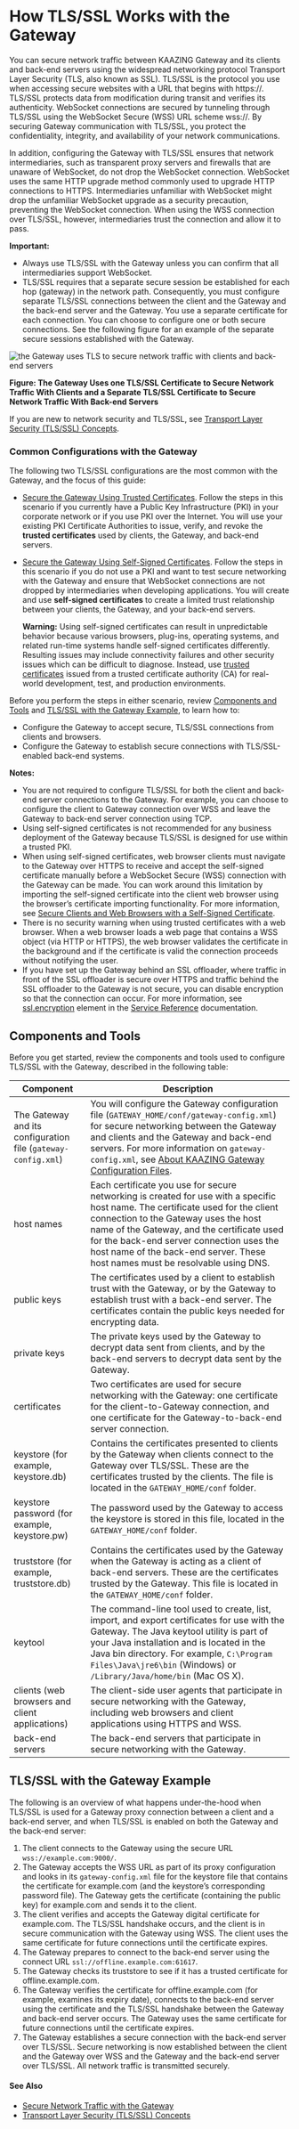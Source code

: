 How TLS/SSL Works with the Gateway
===========================================================

You can secure network traffic between KAAZING Gateway and its clients and back-end servers using the widespread networking protocol Transport Layer Security (TLS, also known as SSL). TLS/SSL is the protocol you use when accessing secure websites with a URL that begins with https://. TLS/SSL protects data from modification during transit and verifies its authenticity. WebSocket connections are secured by tunneling through TLS/SSL using the WebSocket Secure (WSS) URL scheme wss://. By securing Gateway communication with TLS/SSL, you protect the confidentiality, integrity, and availability of your network communications.

In addition, configuring the Gateway with TLS/SSL ensures that network intermediaries, such as transparent proxy servers and firewalls that are unaware of WebSocket, do not drop the WebSocket connection. WebSocket uses the same HTTP upgrade method commonly used to upgrade HTTP connections to HTTPS. Intermediaries unfamiliar with WebSocket might drop the unfamiliar WebSocket upgrade as a security precaution, preventing the WebSocket connection. When using the WSS connection over TLS/SSL, however, intermediaries trust the connection and allow it to pass.

**Important:**

-   Always use TLS/SSL with the Gateway unless you can confirm that all intermediaries support WebSocket.
-   TLS/SSL requires that a separate secure session be established for each hop (gateway) in the network path. Consequently, you must configure separate TLS/SSL connections between the client and the Gateway and the back-end server and the Gateway. You use a separate certificate for each connection. You can choose to configure one or both secure connections. See the following figure for an example of the separate secure sessions established with the Gateway.

![the Gateway uses TLS to secure network traffic with clients and back-end servers](../images/f-TLS-client-gateway-server.jpg)

**Figure: The Gateway Uses one TLS/SSL Certificate to Secure Network Traffic With Clients and a Separate TLS/SSL Certificate to Secure Network Traffic With Back-end Servers**

If you are new to network security and TLS/SSL, see [Transport Layer Security (TLS/SSL) Concepts](c_tls.md).

### Common Configurations with the Gateway

The following two TLS/SSL configurations are the most common with the Gateway, and the focus of this guide:

-   [Secure the Gateway Using Trusted Certificates](p_tls_trusted.md). Follow the steps in this scenario if you currently have a Public Key Infrastructure (PKI) in your corporate network or if you use PKI over the Internet. You will use your existing PKI Certificate Authorities to issue, verify, and revoke the **trusted certificates** used by clients, the Gateway, and back-end servers.
-   [Secure the Gateway Using Self-Signed Certificates](p_tls_selfsigned.md). Follow the steps in this scenario if you do not use a PKI and want to test secure networking with the Gateway and ensure that WebSocket connections are not dropped by intermediaries when developing applications. You will create and use **self-signed certificates** to create a limited trust relationship between your clients, the Gateway, and your back-end servers.

    **Warning:** Using self-signed certificates can result in unpredictable behavior because various browsers, plug-ins, operating systems, and related run-time systems handle self-signed certificates differently. Resulting issues may include connectivity failures and other security issues which can be difficult to diagnose. Instead, use [trusted certificates](p_tls_trusted.md) issued from a trusted certificate authority (CA) for real-world development, test, and production environments.

Before you perform the steps in either scenario, review [Components and Tools](#components-and-tools) and [TLS/SSL with the Gateway Example](#tlsssl-with-the-gateway-example), to learn how to:

-   Configure the Gateway to accept secure, TLS/SSL connections from clients and browsers.
-   Configure the Gateway to establish secure connections with TLS/SSL-enabled back-end systems.

**Notes:**

-   You are not required to configure TLS/SSL for both the client and back-end server connections to the Gateway. For example, you can choose to configure the client to Gateway connection over WSS and leave the Gateway to back-end server connection using TCP.
-   Using self-signed certificates is not recommended for any business deployment of the Gateway because TLS/SSL is designed for use within a trusted PKI.
-   When using self-signed certificates, web browser clients must navigate to the Gateway over HTTPS to receive and accept the self-signed certificate manually before a WebSocket Secure (WSS) connection with the Gateway can be made. You can work around this limitation by importing the self-signed certificate into the client web browser using the browser’s certificate importing functionality. For more information, see [Secure Clients and Web Browsers with a Self-Signed Certificate](p_tls_clientapp.md).
-   There is no security warning when using trusted certificates with a web browser. When a web browser loads a web page that contains a WSS object (via HTTP or HTTPS), the web browser validates the certificate in the background and if the certificate is valid the connection proceeds without notifying the user.
-   If you have set up the Gateway behind an SSL offloader, where traffic in front of the SSL offloader is secure over HTTPS and traffic behind the SSL offloader to the Gateway is not secure, you can disable encryption so that the connection can occur. For more information, see [ssl.encryption](../admin-reference/r_configure_gateway_service.md#sslencryption) element in the [Service Reference](../admin-reference/r_configure_gateway_service.md) documentation.

Components and Tools
-------------------------------------------------

Before you get started, review the components and tools used to configure TLS/SSL with the Gateway, described in the following table:

| **Component**                                                                    | **Description**                                                                                                                                                                                                                                                                                                                                              |
|----------------------------------------------------------------------------------|--------------------------------------------------------------------------------------------------------------------------------------------------------------------------------------------------------------------------------------------------------------------------------------------------------------------------------------------------------------|
| The Gateway and its configuration file (`gateway-config.xml`)             | You will configure the Gateway configuration file (`GATEWAY_HOME/conf/gateway-config.xml`) for secure networking between the Gateway and clients and the Gateway and back-end servers. For more information on `gateway-config.xml`, see [About KAAZING Gateway Configuration Files](../admin-reference/c_configure_gateway_concepts.md#about-kaazing-gateway-configuration-files). |
| host names                                          | Each certificate you use for secure networking is created for use with a specific host name. The certificate used for the client connection to the Gateway uses the host name of the Gateway, and the certificate used for the back-end server connection uses the host name of the back-end server. These host names must be resolvable using DNS.    |
| public keys                                        | The certificates used by a client to establish trust with the Gateway, or by the Gateway to establish trust with a back-end server. The certificates contain the public keys needed for encrypting data.                                                                                                                                               |
| private keys                                      | The private keys used by the Gateway to decrypt data sent from clients, and by the back-end servers to decrypt data sent by the Gateway.                                                                                                                                                                                                               |
| certificates                                      | Two certificates are used for secure networking with the Gateway: one certificate for the client-to-Gateway connection, and one certificate for the Gateway-to-back-end server connection.                                                                                                                                                             |
| keystore (for example, keystore.db)                   | Contains the certificates presented to clients by the Gateway when clients connect to the Gateway over TLS/SSL. These are the certificates trusted by the clients. The file is located in the `GATEWAY_HOME/conf` folder.                                                                                                                              |
| keystore password (for example, keystore.pw) | The password used by the Gateway to access the keystore is stored in this file, located in the `GATEWAY_HOME/conf` folder.                                                                                                                                                                                                                                |
| truststore (for example, truststore.db)             | Contains the certificates used by the Gateway when the Gateway is acting as a client of back-end servers. These are the certificates trusted by the Gateway. This file is located in the `GATEWAY_HOME/conf` folder.                                                                                                                                |
| keytool                                                | The command-line tool used to create, list, import, and export certificates for use with the Gateway. The Java keytool utility is part of your Java installation and is located in the Java bin directory. For example, `C:\Program Files\Java\jre6\bin` (Windows) or `/Library/Java/home/bin` (Mac OS X).                                                |
| clients (web browsers and client applications)                                   | The client-side user agents that participate in secure networking with the Gateway, including web browsers and client applications using HTTPS and WSS.                                                                                                                                                                                                   |
| back-end servers                                                                 | The back-end servers that participate in secure networking with the Gateway.                                                                                                                                                                                                                                                                              |

TLS/SSL with the Gateway Example
---------------------------------------------------------------

The following is an overview of what happens under-the-hood when TLS/SSL is used for a Gateway proxy connection between a client and a back-end server, and when TLS/SSL is enabled on both the Gateway and the back-end server:

1.  The client connects to the Gateway using the secure URL `wss://example.com:9000/`.
2.  The Gateway accepts the WSS URL as part of its proxy configuration and looks in its `gateway-config.xml` file for the keystore file that contains the certificate for example.com (and the keystore’s corresponding password file). The Gateway gets the certificate (containing the public key) for example.com and sends it to the client.
3.  The client verifies and accepts the Gateway digital certificate for example.com. The TLS/SSL handshake occurs, and the client is in secure communication with the Gateway using WSS. The client uses the same certificate for future connections until the certificate expires.
4.  The Gateway prepares to connect to the back-end server using the connect URL `ssl://offline.example.com:61617`.
5.  The Gateway checks its truststore to see if it has a trusted certificate for offline.example.com.
6.  The Gateway verifies the certificate for offline.example.com (for example, examines its expiry date), connects to the back-end server using the certificate and the TLS/SSL handshake between the Gateway and back-end server occurs. The Gateway uses the same certificate for future connections until the certificate expires.
7.  The Gateway establishes a secure connection with the back-end server over TLS/SSL. Secure networking is now established between the client and the Gateway over WSS and the Gateway and the back-end server over TLS/SSL. All network traffic is transmitted securely.

#### See Also

-   [Secure Network Traffic with the Gateway](o_tls.md)
-   [Transport Layer Security (TLS/SSL) Concepts](c_tls.md)
